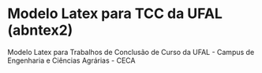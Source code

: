 Modelo Latex para TCC da UFAL (abntex2)
======================

Modelo Latex para Trabalhos de Conclusão de Curso da UFAL - Campus de  Engenharia e Ciências Agrárias - CECA
